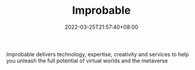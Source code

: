 ﻿---
weight: 
title: "Improbable"
description: "Improbable delivers technology, expertise, creativity and services to help you unleash the full potential of virtual worlds and the metaverse"
date: 2022-03-25T21:57:40+08:00
lastmod: 2022-03-25T16:45:40+08:00
draft: false
authors: ["Metabd"]
featuredImage: "269.png"
link: "https://www.improbable.io/"
tags: ["Improbable","开发者服务"]
categories: ["navigation"]
navigation: ["开发者服务"]
lightgallery: true
toc: true
pinned: false
recommend: false
recommend1: false
---
Improbable delivers technology, expertise, creativity and services to help you unleash the full potential of virtual worlds and the metaverse

